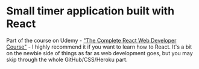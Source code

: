 Small timer application built with React
===

Part of the course on Udemy - ["The Complete React Web Developer Course"](https://www.udemy.com/the-complete-react-web-app-developer-course) - I highly recommend it if you want to learn how to React. It's a bit on the newbie side of things as far as web development goes, but you may skip through the whole GitHub/CSS/Heroku part.